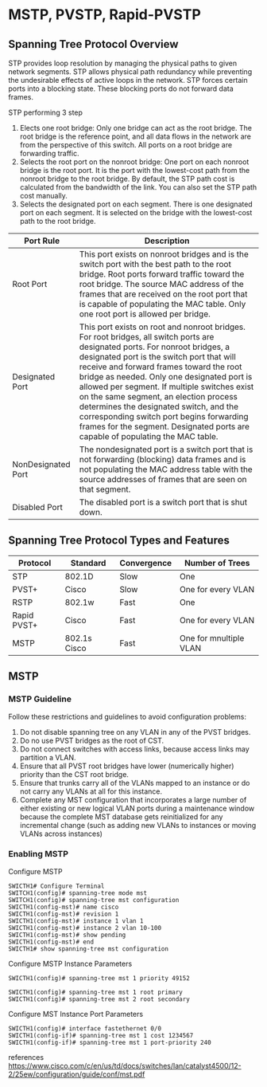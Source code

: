 # MSTP, PVSTP, Rapid-PVSTP

## Spanning Tree Protocol Overview

STP provides loop resolution by managing the physical paths to given network segments. STP allows physical path redundancy while preventing the undesirable effects of active loops in the network. STP forces certain ports into a blocking state. These blocking ports do not forward data frames.

STP performing 3 step

1. Elects one root bridge: Only one bridge can act as the root bridge. The root bridge is the reference point, and all data flows in the network are from the perspective of this switch. All ports on a root bridge are forwarding traffic.
2. Selects the root port on the nonroot bridge: One port on each nonroot bridge is the root port. It is the port with the lowest-cost path from the nonroot bridge to the root bridge. By default, the STP path cost is calculated from the bandwidth of the link. You can also set the STP path cost manually.
3. Selects the designated port on each segment. There is one designated port on each segment. It is selected on the bridge with the lowest-cost path to the root bridge.

| Port Rule | Description |
| ------------- | ------------- |
| Root Port  | This port exists on nonroot bridges and is the switch port with the best path to the root bridge. Root ports forward traffic toward the root bridge. The source MAC address of the frames that are received on the root port that is capable of populating the MAC table. Only one root port is allowed per bridge. |
| Designated Port  | This port exists on root and nonroot bridges. For root bridges, all switch ports are designated ports. For nonroot bridges, a designated port is the switch port that will receive and forward frames toward the root bridge as needed. Only one designated port is allowed per segment. If multiple switches exist on the same segment, an election process determines the designated switch, and the corresponding switch port begins forwarding frames for the segment. Designated ports are capable of populating the MAC table.  |
| NonDesignated Port  | The nondesignated port is a switch port that is not forwarding (blocking) data frames and is not populating the MAC address table with the source addresses of frames that are seen on that segment.  |
| Disabled Port  | The disabled port is a switch port that is shut down.  |

## Spanning Tree Protocol Types and Features

| Protocol  | Standard | Convergence | Number of Trees |
| ------------- | ------------- | ------------| --------------- |
| STP  | 802.1D  | Slow  | One  |
| PVST+  | Cisco  | Slow  | One for every VLAN  |
| RSTP  | 802.1w  | Fast  | One  |
| Rapid PVST+  | Cisco  | Fast  | One for every VLAN  |
| MSTP  | 802.1s Cisco  | Fast  | One for mnultiple VLAN  |

## MSTP

### MSTP Guideline
Follow these restrictions and guidelines to avoid configuration problems:
1. Do not disable spanning tree on any VLAN in any of the PVST bridges.
2. Do no use PVST bridges as the root of CST.
3. Do not connect switches with access links, because access links may partition a VLAN.
4. Ensure that all PVST root bridges have lower (numerically higher) priority than the CST root bridge.
5. Ensure that trunks carry all of the VLANs mapped to an instance or do not carry any VLANs at all
for this instance.
6. Complete any MST configuration that incorporates a large number of either existing or new logical
VLAN ports during a maintenance window because the complete MST database gets reinitialized
for any incremental change (such as adding new VLANs to instances or moving VLANs across
instances)

### Enabling MSTP

Configure MSTP
```
SWICTH1# Configure Terminal
SWITCH1(config)# spanning-tree mode mst
SWITCH1(config)# spanning-tree mst configuration
SWICTH1(config-mst)# name cisco
SWICTH1(config-mst)# revision 1
SWICTH1(config-mst)# instance 1 vlan 1
SWICTH1(config-mst)# instance 2 vlan 10-100
SWICTH1(config-mst)# show pending
SWICTH1(config-mst)# end
SWICTH1# show spanning-tree mst configuration
```
Configure MSTP Instance Parameters
```
SWICTH1(config)# spanning-tree mst 1 priority 49152
```
```
SWICTH1(config)# spanning-tree mst 1 root primary
SWICTH1(config)# spanning-tree mst 2 root secondary
```
Configure MST Instance Port Parameters
```
SWICTH1(config)# interface fastethernet 0/0
SWICTH1(config-if)# spanning-tree mst 1 cost 1234567
SWICTH1(config-if)# spanning-tree mst 1 port-priority 240
```
references https://www.cisco.com/c/en/us/td/docs/switches/lan/catalyst4500/12-2/25ew/configuration/guide/conf/mst.pdf

